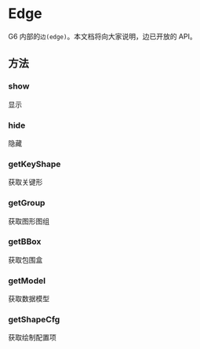 <!--
 index: 3.1
 title: Edge
-->

# Edge

G6 内部的`边(edge)`。本文档将向大家说明，边已开放的 API。

## 方法

### show

显示

### hide

隐藏

### getKeyShape

获取关键形

### getGroup

获取图形图组

### getBBox

获取包围盒

### getModel

获取数据模型

### getShapeCfg

获取绘制配置项
